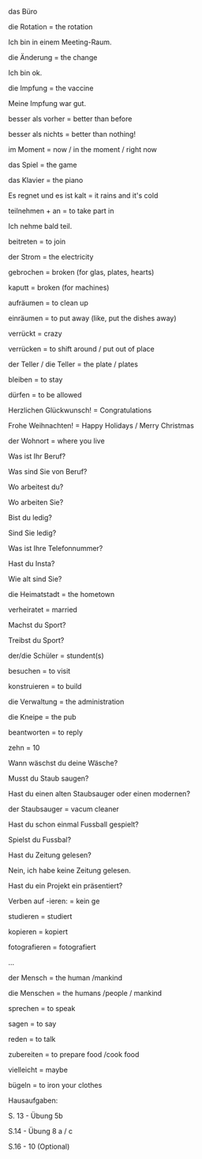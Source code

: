 das Büro 

die Rotation = the rotation 

Ich bin in einem Meeting-Raum.

die Änderung = the change 

Ich bin ok. 

die Impfung = the vaccine 

Meine Impfung war gut. 

besser als vorher = better than before 

besser als nichts = better than nothing! 

im Moment = now / in the moment / right now 

das Spiel = the game 

das Klavier = the piano 

Es regnet und es ist kalt = it rains and it's cold

teilnehmen + an = to take part in 

Ich nehme bald teil. 

beitreten = to join 

der Strom = the electricity

gebrochen = broken (for glas, plates, hearts) 

kaputt = broken (for machines) 

aufräumen = to clean up 

einräumen = to put away (like, put the dishes away) 

verrückt = crazy 

verrücken = to shift around / put out of place 

der Teller / die Teller = the plate / plates

bleiben = to stay 

dürfen = to be allowed 

Herzlichen Glückwunsch! = Congratulations 

Frohe Weihnachten! = Happy Holidays / Merry Christmas 

der Wohnort = where you live 

Was ist Ihr Beruf? 

Was sind Sie von Beruf? 

Wo arbeitest du? 

Wo arbeiten Sie? 

Bist du ledig? 

Sind Sie ledig? 

Was ist Ihre Telefonnummer? 

Hast du Insta? 

Wie alt sind Sie? 

die Heimatstadt = the hometown 

verheiratet = married 

Machst du Sport? 

Treibst du Sport? 

der/die Schüler = stundent(s)

besuchen = to visit 

konstruieren = to build

die Verwaltung = the administration 

die Kneipe = the pub 

beantworten = to reply

zehn = 10 

Wann wäschst du deine Wäsche? 

Musst du Staub saugen? 

Hast du einen alten Staubsauger oder einen modernen?

 der Staubsauger = vacum cleaner 

 

Hast du schon einmal Fussball gespielt? 

Spielst du Fussbal? 

Hast du Zeitung gelesen? 

Nein, ich habe keine Zeitung gelesen. 

Hast du ein Projekt ein präsentiert? 

Verben auf -ieren: = kein ge 

studieren = studiert 

kopieren = kopiert

fotografieren = fotografiert

... 

der Mensch = the human /mankind

die Menschen = the humans /people / mankind

sprechen = to speak 

sagen = to say

reden = to talk

zubereiten = to prepare food /cook food 

vielleicht = maybe 

 bügeln = to iron your clothes 

 

 

 Hausaufgaben: 

   S. 13 - Übung 5b

   S.14 - Übung 8 a / c

   S.16 - 10 (Optional) 

   

   

   